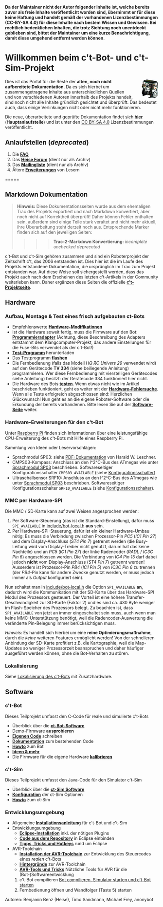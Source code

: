 **Da der Maintainer nicht der Autor folgender Inhalte ist, welche bereits zuvor als freie Inhalte veröffentlicht worden sind, übernimmt er für diese keine Haftung und handelt gemäß der vorhandenen Lizenzbestimmungen (CC-BY-SA 4.0) für diese Inhalte nach bestem Wissen und Gewissen. Bei rechtlich bedenklichen Inhalten, die trotz Sichtung noch unentdeckt geblieben sind, bittet der Maintainer um eine kurze Benachrichtigung, damit diese umgehend entfernt werden können.**

# Willkommen beim c't-Bot- und c't-Sim-Projekt

<img src="bot.jpg" style="float: right; margin-left:2em; height: 64px;" />

Dies ist das Portal für die Reste der **alten, noch nicht aufbereitete Dokumentation**.
Da es sich hierbei um zusammengetragene Inhalte aus unterschiedlichen Quellen und von verschiedenen Autoren innerhalb des Projekts handelt, sind noch nicht alle Inhalte gründlich gesichtet und überprüft. Das bedeutet auch, dass einige Verlinkungen nicht oder nicht mehr funktionieren.

Die neue, überarbeitete und geprüfte Dokumentation findet sich **[hier](../doc/wiki_main.md)** (**Hauptanlaufstelle**) und ist unter den [CC BY-SA 4.0](https://creativecommons.org/licenses/by-sa/4.0/) Lizenzbestimmungen veröffentlicht.

## Anlaufstellen (*deprecated*)

1. Die **[FAQ](http://www.heise.de/ct/artikel/FAQ-fuer-c-t-Bot-und-c-t-SIM-291940.html)**
1. Das **[Heise Forum](https://www.heise.de/forum/c-t/Kommentare-zu-c-t-Artikeln/c-t-Bot-und-c-t-Sim/forum-23074/)** (dient nur als Archiv)
1. Das **[Mailingliste](https://www.heise.de/ct/newsletter/archiv/ct-bot-entwickler/)** (dient nur als Archiv)
1. Ältere **[Erweiterungen](./Patches/Patches.md)** von Lesern

=====

## Markdown Dokumentation

> **Hinweis:** Diese Dokumentationsseiten wurde aus dem ehemaligen Trac des Projekts exportiert und nach Markdown konvertiert, aber noch nicht auf Korrektheit überprüft! Daher können Fehler enthalten sein, außerdem sind einige Teile stark veraltet und nicht mehr aktuell, ihre Überarbeitung steht derzeit noch aus. Entsprechende Marker finden sich auf den jeweiligen Seiten:
>>>> **Trac-2-Markdown Konvertierung:** *incomplete* *unchecked* *deprecated*

c't-Bot und c't-Sim gehören zusammen und sind ein Roboterprojekt der Zeitschrift c't, das 2006 entstanden ist. Dies hier ist die im Laufe des Projekts entstandene Dokumentation, die ursprünglich im Trac zum Projekt entstanden war. Auf diese Weise soll sichergestellt werden, dass das Projekt auch nach dem Erscheinen des letzten c't-Artikels in der Community weiterleben kann. Daher ergänzen diese Seiten die offizielle **[c't-Projektseite](http://www.heise.de/ct/projekte/ct-bot)**.

## Hardware

### Aufbau, Montage & Test eines frisch aufgebauten ct-Bots

* Empfehlenswerte **[Hardware-Modifikationen](../xx_HW/ct-Bot-Modifikationen.md)**
* Ist die Hardware soweit fertig, muss die Firmware auf den Bot: **[Programmieradapter](http://www.heise.de/ct/Redaktion/cm/klangcomputer/index1.htm)** (Achtung, diese Beschreibung des Adapters entstammt dem Klangcomputer-Projekt, das andere Einstellungen für die Fuse-Bits verwendet als der c't-Bot!)
* **[Test-Programm](ziped-releases/test-binaries.zip)** herunterladen
* Das Testprogramm **[flashen](../Flash/Flash.md)**
* Die Fernbedienung (falls das Modell *HQ RC Univers 29* verwendet wird) auf den Gerätecode **TV 334** (siehe beiliegende Anleitung) programmieren. Wer diese Fernbedienung mit vierstelligen Gerätecodes siehe Anleitung) besitzt: der Gerätecode 334 funktioniert hier nicht.
* Die Hardware des Bots **[testen](https://www.heise.de/ct/artikel/Hallo-Welt-290314.html)**. Wenn etwas nicht wie im Artikel beschrieben funktioniert, geht es weiter mit der **[Hardware-Fehlersuche](https://www.heise.de/ct/artikel/Kammerjaeger-290506.html)**. Wenn alle Tests erfolgreich abgeschlossen sind: Herzlichen Glückwunsch! Nun geht es an die eigene Roboter-Software oder die Erkundung der bereits vorhandenen. Bitte lesen Sie auf der **[Software-Seite](../ct-Bot-Software/ct-Bot-Software.md)** weiter.

### Hardware-Erweiterungen für den c't-Bot

Unter [Raspberry Pi](../xx_HW/RaspberryPi.md) finden sich Informationen über eine leistungsfähige CPU-Erweiterung des c't-Bots mit Hilfe eines Raspberry Pi.

Sammlung von Ideen oder Leservorschlägen:

* Sprachmodul SP03: siehe [PDF-Dokumentation](sp03.pdf) von Harald W. Leschner.
* CMPS03-Kompass: Anschluss an den I^2^C-Bus des ATmegas wie unter [Sprachmodul SP03](sp03.pdf) beschrieben. Softwareseitiger Konfigurationsschalter `CMPS03_AVAILABLE` (siehe [Konfigurationsschalter](../../doc/wiki_pages/ct-bot_h.md)).
* Ultraschallsensor SRF10: Anschluss an den I^2^C-Bus des ATmegas wie unter [Sprachmodul SP03](sp03.pdf) beschrieben. Softwareseitiger Konfigurationsschalter `SRF10_AVAILABLE` (siehe [Konfigurationsschalter](../../doc/wiki_pages/ct-bot_h.md)).

### MMC per Hardware-SPI

Die MMC / SD-Karte kann auf zwei Weisen angesprochen werden:

1. Per Software-Steuerung (das ist die Standard-Einstellung), dafür muss `SPI_AVAILABLE` in [include/bot-local.h](https://github.com/tsandmann/ct-bot/blob/master/include/bot-local.h) **aus** sein.
1. Per Hardware-SPI-Steuerung, dafür ist ein kleiner Hardware-Umbau nötig: Es muss die Verbindung zwischen Prozessor-Pin *PC5* (*IC1 Pin 27*) und dem Display-Anschluss (*ST4 Pin 7*) getrennt werden (die Busy-Leitung wird vom Display-Treiber nicht genutzt, darum hat das keine Nachteile) und an *PC5* (*IC1 Pin 27*) der linke Radencoder (*RADL* / *IC3C Pin 6*) angeschlossen werden. Die Verbindung von *IC4 Pin 15* darf dabei jedoch **nicht** vom Display-Anschluss (*ST4 Pin 7*) getrennt werden! Ausserdem ist Prozessor-Pin *PB4* (*IC1 Pin 5*) von *IC3C Pin 6* zu trennen (der *PB4*-Pin kann für andere Zwecke genutzt werden, er muss jedoch immer als *Output* konfiguriert sein).

Nun schaltet man in [include/bot-local.h](https://github.com/tsandmann/ct-bot/blob/master/include/bot-local.h) die Option `SPI_AVAILABLE` **an**, dadurch wird die Kommunikation mit der SD-Karte über das Hardware-SPI Modul des Prozessors gesteuert. Der Vorteil ist eine höhere Transfer-Geschwindigkeit zur SD-Karte (Faktor 2) und es sind ca. 430 Byte weniger im Flash-Speicher des Prozessors belegt. Zu beachten ist, dass `SPI_AVAILABLE` von jetzt an immer eingeschaltet sein muss, auch wenn man keine MMC-Unterstützung benötigt, weil die Radencoder-Auswertung die veränderte Pin-Belegung immer berücksichtigen muss.

*Hinweis*: Es handelt sich hierbei um eine **reine Optimierungsmaßnahme**, durch die *keine* weiteren Features ermöglicht werden! Von der schnelleren Anbindung der SD-Karte profitiert z.B. die Kartographie, weil die Map-Updates so weniger Prozessorzeit beanspruchen und daher häufiger ausgeführt werden können, ohne die Bot-Verhalten zu stören.

### Lokalisierung

Siehe [Lokalisierung des c't-Bots](../Localization/Localization.md) mit Zusatzhardware.

## Software

### c't-Bot

Dieses Teilprojekt umfasst den C-Code für reale und simulierte c't-Bots

* Überblick über die **[ct-Bot-Software](./ct-Bot-Software/ct-Bot-Software.md)**
* Demo-Firmware **[ausprobieren](./ct-Bot-Software/ct-Bot-Software.md#Und-los-geht-es)**
* **[Eigenen Code](./ct-Bot-Software/ct-Bot-Software.md#Eigene-Schritte)** schreiben
* **[Dokumentation](./ct-Bot-Software/ct-Bot-Software.md#Dokumentation)** zum bestehenden Code
* **[Howto](./ct-Bot-Software/ct-Bot-Software.md#Howto)** zum Bot
* **[Ideen & mehr](./ct-Bot-Software/ct-Bot-Software.md#Ideen-und-mehr)**
* Die Firmware für die eigene Hardware **[kalibrieren](./ct-Bot-Software/ct-Bot-Software.md#Kalibrierung)**

### c't-Sim

Dieses Teilprojekt umfasst den Java-Code für den Simulator c't-Sim

* Überblick über die **[ct-Sim Software](https://www.heise.de/ct/artikel/c-t-Bot-und-c-t-Sim-284119.html?seite=3)**
* **[Konfiguration](./ct-Sim/SimConfig.md)** der ct-Sim Optionen
* **[Howto](./ct-Sim/DokuSimulationsArchitektur)** zum ct-Sim

### Entwicklungsumgebung

* Allgemeine **[Installationsanleitung](./Installationsanleitung/InstallationsanleitungR23.md)** für c't-Bot und c't-Sim
* Entwicklungsumgebung
  * **[Eclipse-Installation](./Eclipse/EclipseInstallation.md)** inkl. der nötigen Plugins
  * **[Code aus dem Repository](./Eclipse/GITundEclipse.md)** in Eclipse einbinden
  * **[Tipps, Tricks und Hotkeys](./Eclipse/EclipseTipps.md)** rund um Eclipse
* AVR-Toolchain
  * **[Installation der AVR-Toolchain](./AVRToolchain/AVRToolchain.md)** zur Entwicklung des Steuercodes eines *realen* c't-Bots
  * **[Hintergründe](./AVRToolchain/AVRToolchainInterna.md)** zur AVR-Toolchain
  * **[AVR-Tools und Tricks](./AVRToolchain/AVRToolchain.md)** Nützliche Tools für AVR für die (Bot-)Softwareentwicklung
  1. c't-Bot compilieren [Bot compilieren, Simulator starten und c't-Bot starten](../Installationsanleitung/InstallationsanleitungR23.md#ct-Sim-und-virtuelle-Bots-starten)
  1. Fernbedienung öffnen und Wandfolger (Taste 5) starten

Autoren: Benjamin Benz (Heise), Timo Sandmann, Michael Frey, anonybot
